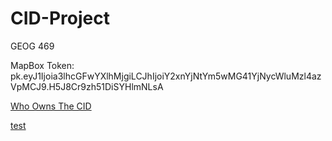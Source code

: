 # CID-Project
GEOG 469

MapBox Token:
pk.eyJ1Ijoia3lhcGFwYXlhMjgiLCJhIjoiY2xnYjNtYm5wMG41YjNycWluMzl4azVpMCJ9.H5J8Cr9zh51DiSYHlmNLsA

[Who Owns The CID](https://github.com/eddikim/CID-Project/index.html)

[test](http://127.0.0.1:5500/CIDIndex.html)
